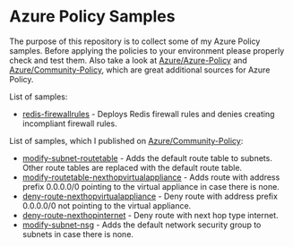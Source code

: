 # Azure Policy Samples
The purpose of this repository is to collect some of my Azure Policy samples. Before applying the policies to your environment please properly check and test them. Also take a look at [Azure/Azure-Policy](https://github.com/Azure/azure-policy) and [Azure/Community-Policy](https://github.com/Azure/Community-Policy/), which are great additional sources for Azure Policy.

List of samples:
- [redis-firewallrules](./redis-firewallrules) - Deploys Redis firewall rules and denies creating incompliant firewall rules.

List of samples, which I published on [Azure/Community-Policy](https://github.com/Azure/Community-Policy/):
- [modify-subnet-routetable](https://github.com/Azure/Community-Policy/tree/master/Policies/Network/modify-subnet-routetable) - Adds the default route table to subnets. Other route tables are replaced with the default route table.
- [modify-routetable-nexthopvirtualappliance](https://github.com/Azure/Community-Policy/tree/master/Policies/Network/modify-routetable-nexthopvirtualappliance) - Adds route with address prefix 0.0.0.0/0 pointing to the virtual appliance in case there is none.
- [deny-route-nexthopvirtualappliance](https://github.com/Azure/Community-Policy/tree/master/Policies/Network/deny-route-nexthopvirtualappliance) - Deny route with address prefix 0.0.0.0/0 not pointing to the virtual appliance.
- [deny-route-nexthopinternet](https://github.com/Azure/Community-Policy/tree/master/Policies/Network/deny-route-nexthopinternet) - Deny route with next hop type internet.
- [modify-subnet-nsg](https://github.com/Azure/Community-Policy/tree/master/Policies/Network/modify-subnet-nsg) - Adds the default network security group to subnets in case there is none.
